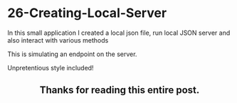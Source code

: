 # 26-Creating-Local-Server

In this small application I created a local json file, run local JSON server and also interact with various methods

This is simulating an endpoint on the server.


Unpretentious style included!

<h2 align="center">Thanks for reading this entire post.<h2>
